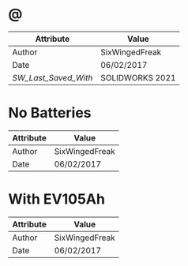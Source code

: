 # @
| Attribute | Value |
| ---  | ---     |
| Author | SixWingedFreak |
| Date | 06/02/2017 |
| _SW_Last_Saved_With_ | SOLIDWORKS 2021 |
# No Batteries
| Attribute | Value |
| ---  | ---     |
| Author | SixWingedFreak |
| Date | 06/02/2017 |
# With EV105Ah
| Attribute | Value |
| ---  | ---     |
| Author | SixWingedFreak |
| Date | 06/02/2017 |
